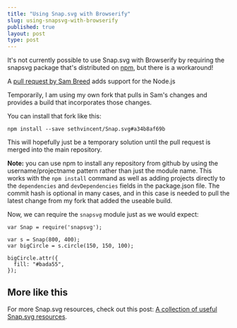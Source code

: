 ```yaml
---
title: "Using Snap.svg with Browserify"
slug: using-snapsvg-with-browserify
published: true
layout: post
type: post
---
```


It's not currently possible to use Snap.svg with Browserify by requiring the snapsvg package that's distributed on [npm](http://npmjs.org), but there is a workaround!

A [pull request by Sam Breed](https://github.com/adobe-webplatform/Snap.svg/pull/170) adds support for the Node.js 

Temporarily, I am using my own fork that pulls in Sam's changes and provides a build that incorporates those changes.

You can install that fork like this:

```
npm install --save sethvincent/Snap.svg#a34b8af69b
```

This will hopefully just be a temporary solution until the pull request is merged into the main repository.

**Note:** you can use npm to install any repository from github by using the username/projectname pattern rather than just the module name. This works with the `npm install` command as well as adding projects directly to the `dependencies` and `devDependencies` fields in the package.json file. The commit hash is optional in many cases, and in this case is needed to pull the latest change from my fork that added the useable build.

Now, we can require the `snapsvg` module just as we would expect:

```
var Snap = require('snapsvg');

var s = Snap(800, 400);
var bigCircle = s.circle(150, 150, 100);

bigCircle.attr({
  fill: "#bada55",
});
```

## More like this

For more Snap.svg resources, check out this post: [A collection of useful Snap.svg resources](http://learnjs.io/blog/2013/11/30/snapsvg-resources/).
